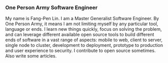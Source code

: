 ### One Person Army Software Engineer

My name is Fang-Pen Lin. I am a Master Generalist Software Engineer. By One Person Army, it means I am not limiting myself by any particular tool, language or ends. I learn new things quickly, focus on solving the problem, and can leverage different available open source tools to build different ends of software in a vast range of aspects: mobile to web, client to server, single node to cluster, development to deployment, prototype to production and user experience to security. I contribute to open source sometimes. Also write some articles.
